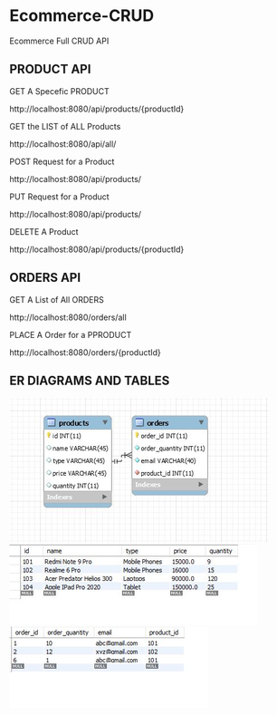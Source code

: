 # Ecommerce-CRUD
Ecommerce Full CRUD API

PRODUCT API
-------------
GET A Specefic PRODUCT

http://localhost:8080/api/products/{productId}

GET the LIST of ALL Products

http://localhost:8080/api/all/

POST Request for a Product

http://localhost:8080/api/products/

PUT Request for a Product

http://localhost:8080/api/products/

DELETE A Product

http://localhost:8080/api/products/{productId}

ORDERS API
-----------

GET A List of All ORDERS

http://localhost:8080/orders/all

PLACE A Order for a PPRODUCT

http://localhost:8080/orders/{productId}

ER DIAGRAMS AND TABLES
----------------------

![](images/Capture.JPG)  
![](images/Products.JPG)  
![](images/Orders.JPG)









